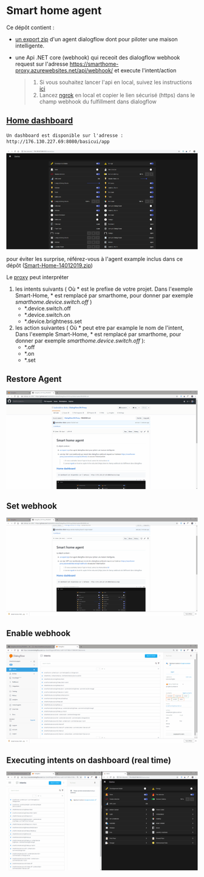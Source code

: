 # Smart home agent

Ce dépôt contient :

- [un export zip](https://github.com/badreddine-dlaila/DialogFlow.OH.Proxy/raw/master/Smart-Home-14012019.zip) d'un agent dialogflow dont pour piloter une maison intelligente.

- une Api .NET core (webhook) qui receoit des dialogflow webhook request sur l'adresse https://smarthome-proxy.azurewebsites.net/api/webhook/ et execute l'intent/action

    >1. Si vous souhaitez lancer l'api en local, suivez les instructions [ici](https://code.visualstudio.com/docs/other/dotnet)
    >2. Lancez [ngrok](https://ngrok.com/) en local et copier le lien sécurisé (https) dans le champ webhook du fulfillment
    dans dialogflow 

## [Home dashboard](http://176.130.227.69:8080/basicui/app)

    Un dashboard est disponible sur l'adresse : http://176.130.227.69:8080/basicui/app

![openhab dashboard](Images/B5CDAA9F-1D8F-4796-854B-252E93298229.jpg)

pour éviter les surprise, référez-vous à l'agent example inclus dans ce dépôt ([Smart-Home-14012019.zip](https://github.com/badreddine-dlaila/DialogFlow.OH.Proxy/raw/master/Smart-Home-14012019.zip))

Le [proxy](https://smarthome-proxy.azurewebsites.net/api/info) peut interpréter
1. les intents suivants ( Où * est le prefixe de votre projet. Dans l'exemple Smart-Home, * est remplacé par smarthome, pour donner par exemple *smarthome.device.switch.off* )
    - *.device.switch.off
    - *.device.switch.on
    - *.device.brightness.set
 2. les action suivantes ( Où * peut etre par example le nom de l'intent, Dans l'exemple Smart-Home, * est remplacé par smarthome, pour donner par exemple *smarthome.device.switch.off* ):
    - *.off
    - *.on
    - *.set

## Restore Agent
![Restore Agent](Images/resore_agent.gif)
## Set webhook
![Set webhhok](Images/set_webhhok.gif)
## Enable webhook
![Enable webhhok](Images/enable_webhhok_call.gif)
## Executing intents on dashboard (real time)
![Executing intents](Images/executing_intents.gif)
    
 



